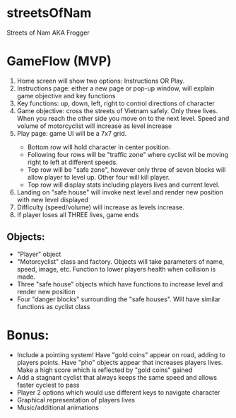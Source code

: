 # streetsOfNam
Streets of Nam AKA Frogger


  <h1> GameFlow (MVP) </h1>
<ol>
  <li> Home screen will show two options: Instructions OR Play.</li>
  <li> Instructions page: either a new page or pop-up window, will explain game objective and key functions </li>
  <li> Key functions: up, down, left, right to control directions of character</li>
  <li> Game objective: cross the streets of Vietnam safely. Only three lives. When you reach the other side you move on to the    next level. Speed and volume of motorcyclist will increase as level increase</li> 
  <li> Play page: game UI will be a 7x7 grid.</li> 
        <ul>
          <li>Bottom row will hold character in center position.</li> 
          <li> Following four rows will be "traffic zone" where cyclist wil be moving right to left at different speeds. </li> <li> Top row will be "safe zone", however only three of seven blocks will allow player to level up. Other four will kill player. </li> 
          <li> Top row will display stats including players lives and current level. </li>
    </ul>
 <li> Landing on "safe house" will invoke next level and render new position with new level displayed</li>
 <li> Difficulty (speed/volume) will increase as levels increase.</li>
  <li> If player loses all THREE lives, game ends</li>
  </ol>
  <h2>Objects:</h2>
  <ul> 
    <li> "Player" object</li>
    <li> "Motorcyclist" class and factory. Objects will take parameters of name, speed, image, etc. Function to lower players health when collision is made. </li>
    <li> Three "safe house" objects which have functions to increase level and render new position</li>
    <li> Four "danger blocks" surrounding the "safe houses". WIll have similar functions as cyclist class</li>
  </ul>
  <h1> Bonus: </h1>
  <ul> 
    <li> Include a pointing system! Have "gold coins" appear on road, adding to players points. Have "pho" objects appear that increases players lives. Make a high score which is reflected by "gold coins" gained </li>
    <li>Add a stagnant cyclist that always keeps the same speed and allows faster cyclest to pass</li>
  <li> Player 2 options which would use different keys to navigate character</li>
    <li> Graphical representation of players lives</li>
    <li> Music/additional animations </li>
  </ul>

